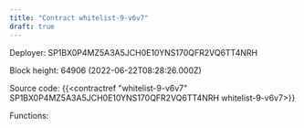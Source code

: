 ```yaml
---
title: "Contract whitelist-9-v6v7"
draft: true
---
```

Deployer: SP1BX0P4MZ5A3A5JCH0E10YNS170QFR2VQ6TT4NRH


 



Block height: 64906 (2022-06-22T08:28:26.000Z)

Source code: {{<contractref "whitelist-9-v6v7" SP1BX0P4MZ5A3A5JCH0E10YNS170QFR2VQ6TT4NRH whitelist-9-v6v7>}}

Functions:


